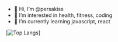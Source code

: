 - 👋 Hi, I’m @persakiss
- 👀 I’m interested in health, fitness, coding
- 🌱 I’m currently learning javascript, react

<!---
persakiss/persakiss is a ✨ special ✨ repository because its `README.md` (this file) appears on your GitHub profile.
You can click the Preview link to take a look at your changes.
--->

[![Top Langs](https://github-readme-stats.vercel.app/api/top-langs/?username=persakiss)]
